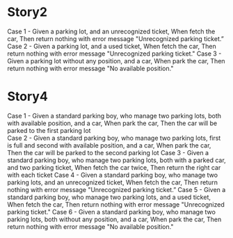 # Story2
Case 1 - Given a parking lot, and an unrecognized ticket, When fetch the car, Then return nothing with error message "Unrecognized parking ticket.”
Case 2 - Given a parking lot, and a used ticket, When fetch the car, Then return nothing with error message "Unrecognized parking ticket."
Case 3 - Given a parking lot without any position, and a car, When park the car, Then return nothing with error message "No available position."

# Story4
Case 1 - Given a standard parking boy, who manage two parking lots, both with available
position, and a car, When park the car, Then the car will be parked to the first parking lot    
Case 2 - Given a standard parking boy, who manage two parking lots, first is full and second with
available position, and a car, When park the car, Then the car will be parked to the second
parking lot
Case 3 - Given a standard parking boy, who manage two parking lots, both with a parked car, and
two parking ticket, When fetch the car twice, Then return the right car with each ticket
Case 4 - Given a standard parking boy, who manage two parking lots, and an unrecognized ticket,
When fetch the car, Then return nothing with error message "Unrecognized parking ticket.”
Case 5 - Given a standard parking boy, who manage two parking lots, and a used ticket, When
fetch the car, Then return nothing with error message "Unrecognized parking ticket."
Case 6 - Given a standard parking boy, who manage two parking lots, both without any position,
and a car, When park the car, Then return nothing with error message "No available position."